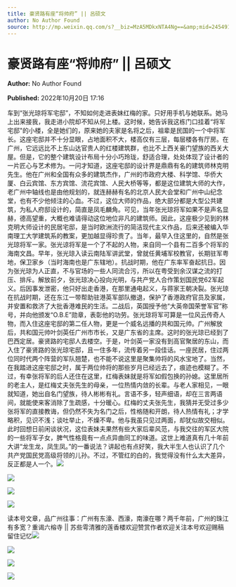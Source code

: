 ```yaml
---
title: 豪贤路有座“将帅府” || 呂硕文
author: No Author Found
source: http://mp.weixin.qq.com/s?__biz=MzA5MDkxNTA4Ng==&amp;mid=2454912748&amp;idx=1&amp;sn=eee6947858e0ae63422bb26d79919347&amp;chksm=87a2368db0d5bf9b2bf97f6bcb640c4d24906eb7f934a26b11ad68199104288563c62cf8c18a&poc_token=HJ_Do2ejHyO-wNZGG8Q1S8FdPgy1YBBEob-nUEme
---
```


# 豪贤路有座“将帅府” || 呂硕文

**Author:** No Author Found

**Published:** 2022年10月20日 17:16

车到“张光琼将军宅邸”，不知如何走进表妹红梅的家。只好用手机与她联系。她马上出来接我，我走进小院却不知从何上楼。这时候，她告诉我这栋门口挂着“将军宅邸"的小楼，全是她们的，原来她的夫家是名将之后，祖辈是民国的一个中将军长。这座宅邸并不十分显眼，占地面积不大，楼高仅有三层，每层楼各有厅房。在广州，它远远比不上东山达官贵人的红楼建筑群，也比不上西关豪门望族的西关大屋。但是，它的整个建筑设计布局十分小巧玲珑，舒适合理，处处体现了设计者的一片匠心与艺术修为。一问才知道，这座宅邸的设计界是鼎鼎有名的建筑师林克明先生。他在广州和全国有众多的建筑杰作，广州的市政府大楼、科学馆、华侨大厦、白云宾馆、东方宾馆、流花宾馆、人民大桥等等，都是这位建筑大师的大作，老广州中轴线也是由他规划的，就连赫赫有名的北京人民大会堂和广州中山纪念堂，也有不少他倾注的心血。不过，这位大师的作品，绝大部分都是大型公共建筑，为私人府邸设计的，简直是凤毛麟角。可见，当年张光琼将军如果不是声名显赫，德高望重，大概也难请得动这位地位非凡的建筑师。因此，这座极少见到的林克明大师设计的民居宅邸，是当时欧洲流行的简洁现代主义作品，后来还被编入华南理工大学建筑系的教案，更加越显得珍贵了。当年，最早入住这里的，自然是张光琼将军一家。张光谅将军是一个了不起的人物，来自同一个县有二百多个将军的海南文昌。早年，张光琼入读云南陆军讲武堂，曾就任黄埔军校教官，长期驻军粤地，保卫家乡（当时海南也是广东辖地）。抗战时期，他在广东率军奋起抗日。因为张光琼为人正直，不与官场的一些人同流合污，所以在粤受到余汉谋之流的打压、排斥。解放前夕，张光琼决心投向光明，与共产党人合作策划国民党62军起义。后因事发泄密，他只好出走香港，在那里通电起义，与蒋家王朝决裂。张光琼在抗战时期，还在东江一带帮助驻港英军部队撤退，保护了香港政府官员及家属，并安置和救济了大批香港难民的生活。二战后，英国授予他“大英帝国荣誉军官”称号，并向他颁发“O.B.E”勋章，表彰他的功劳。张光琼将军可算是一位风云传奇人物，而入住这座宅邸的第二任人物，更是一个威名远播的共和国元帅。广州解放后，共和国元帅叶剑英任广州市市长，又是广东省的主席。这时的张光琼已经到了巴西定居。豪贤路的宅邸人去楼空。于是，叶剑英一家没有到高官聚居的东山，而入住了豪贤路的张光琼宅邸，且一住多年，流传着另一段佳话。一座民居，住过两位同时代两个阵营的军队翘楚，也不能不说这里是聚集帅将的风水宝地了。当然，在我踏进这座宅邸之时，属于两位帅将的那些岁月已经远去了，痕迹也模糊了。不过，有幸张将军的后人还住在这里，红梅表妹就是将军如假包换的孙媳。这里居所的老主人，是红梅丈夫张先生的母亲，一位热情内敛的长辈。与老人家相见，一眼就知道，她出自名门望族，待人彬彬有礼。言语不多，轻声细语，却在三言两语间，就能使来客消除了生疏感，十分暖心。红梅的丈夫张先生，我猜并无受过多少张将军的直接教诲，但仍然不失为名门之后，性格随和开朗，待人热情有礼；才学略积，见识不浅；谈吐举止，不燥不卑。他与我虽只见过两面，却犹似故交相似。此时回想日前闲谈状况，这位表妹夫果然有些大家后辈风范，与我交往的军区大院的一些将军子女，脾气性格竟有一点点异曲同工的味道。这世上难道真有几十年前大讲“龙生龙，凤生凤。”的一番说法？讲起也有点好笑，我大半生人也认识了几个共产党国民党高级将领的儿孙。不过，不管红的白的，我觉得没有什么太大差异，反正都是人一个。![](https://mmbiz.qpic.cn/mmbiz_jpg/PJWG74pLsMayvR1AyLpp1OwsWXJhmAMu6hEnyJ4hyVxh2jeFxNGwngJfdXCj1cuXFPwvvJjPH1NhDydQF15CRA/640?wx_fmt=jpeg)

![](https://mmbiz.qpic.cn/mmbiz_jpg/PJWG74pLsMbb11ib9pYXkfcZUsibWnuoLQxuJBrZnM3C3Xo4AiaicibIPzWfmxQz2HB7WAA0Y2ibwJNiaH5BeC0z2icKOw/640)

![](https://mmbiz.qpic.cn/mmbiz_jpg/PJWG74pLsMbb11ib9pYXkfcZUsibWnuoLQ0mBDoezD3Zfw1LwGCfxjyU9syIAHXrmo9jDzoiaDhJfJSQBTJnLXEmQ/640)

![](https://mmbiz.qpic.cn/mmbiz_jpg/PJWG74pLsMbb11ib9pYXkfcZUsibWnuoLQOOGas9Or7ybuduoFGxh0q3N4aUUxKpwXjfby8QVfFp0bmBFe0SWabQ/640)



读本号文章，品广州往事：广州有东濠、西濠，南濠在哪？两千年前，广州的珠江有多宽？重谒六榕寺 || 苏些雩清雅的莲香楼欢迎赞赏作者欢迎关注本号欢迎赐稿 留住记忆![](https://mmbiz.qpic.cn/mmbiz_gif/PJWG74pLsMayvR1AyLpp1OwsWXJhmAMusfs1pQabdPdhBk4997RJ6orCd8NJIkE6QtgAQLO9aEydzZrVqqk7ew/640?wx_fmt=gif)

![](https://mmbiz.qpic.cn/mmbiz_gif/PJWG74pLsMY4kze1RswORlwIruFfBicEYeomLV8Tjs3AO8zO5OIk2usXQ2wZOicfrAxou4MXF2OLDPUcfQiafn3SA/640?wx_fmt=gif)

![](https://mmbiz.qpic.cn/mmbiz_jpg/PJWG74pLsMZZboDcOJJ5RJRa0TrRzoNSvrv9MUibrHIj4bCG4iaJdAg6T5DbKAv50viaQo6fADibibA99Gd1JChTOSg/640?wx_fmt=jpeg)

![](https://mmbiz.qpic.cn/mmbiz_png/PJWG74pLsMbxzxSWsbSxWa401icEeDUWiawxAxbdgTq3LmtribGicfmgEgabFONInhdrQRwY9Y4pmxRGlAoaQAaMDA/640?wx_fmt=png)



